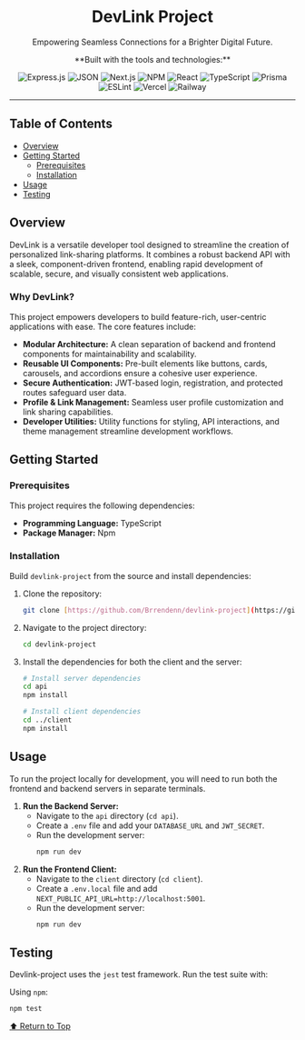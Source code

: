 <div align="center" id="top">

# DevLink Project

Empowering Seamless Connections for a Brighter Digital Future.

</div>

<div align="center">
**Built with the tools and technologies:**

![Express.js](https://img.shields.io/badge/express.js-%23404d59.svg?style=for-the-badge&logo=express&logoColor=white)
![JSON](https://img.shields.io/badge/json-5E5C5C?style=for-the-badge&logo=json)
![Next.js](https://img.shields.io/badge/Next-black?style=for-the-badge&logo=next.js&logoColor=white)
![NPM](https://img.shields.io/badge/NPM-%23CB3837.svg?style=for-the-badge&logo=npm&logoColor=white)
![React](https://img.shields.io/badge/react-%2320232a.svg?style=for-the-badge&logo=react&logoColor=%2361DAFB)
![TypeScript](https://img.shields.io/badge/typescript-%23007ACC.svg?style=for-the-badge&logo=typescript&logoColor=white)
![Prisma](https://img.shields.io/badge/Prisma-3982CE?style=for-the-badge&logo=Prisma&logoColor=white)
![ESLint](https://img.shields.io/badge/ESLint-4B3263?style=for-the-badge&logo=eslint&logoColor=white)
![Vercel](https://img.shields.io/badge/Vercel-000000?style=for-the-badge&logo=vercel&logoColor=white)
![Railway](https://img.shields.io/badge/Railway-121012?style=for-the-badge&logo=railway&logoColor=white)

</div>

---

## Table of Contents

- [Overview](#overview)
- [Getting Started](#getting-started)
  - [Prerequisites](#prerequisites)
  - [Installation](#installation)
- [Usage](#usage)
- [Testing](#testing)

## Overview

DevLink is a versatile developer tool designed to streamline the creation of personalized link-sharing platforms. It combines a robust backend API with a sleek, component-driven frontend, enabling rapid development of scalable, secure, and visually consistent web applications.

### Why DevLink?

This project empowers developers to build feature-rich, user-centric applications with ease. The core features include:

- **Modular Architecture:** A clean separation of backend and frontend components for maintainability and scalability.
- **Reusable UI Components:** Pre-built elements like buttons, cards, carousels, and accordions ensure a cohesive user experience.
- **Secure Authentication:** JWT-based login, registration, and protected routes safeguard user data.
- **Profile & Link Management:** Seamless user profile customization and link sharing capabilities.
- **Developer Utilities:** Utility functions for styling, API interactions, and theme management streamline development workflows.

## Getting Started

### Prerequisites

This project requires the following dependencies:

* **Programming Language:** TypeScript
* **Package Manager:** Npm

### Installation

Build `devlink-project` from the source and install dependencies:

1.  Clone the repository:
    ```bash
    git clone [https://github.com/Brrendenn/devlink-project](https://github.com/Brrendenn/devlink-project)
    ```
2.  Navigate to the project directory:
    ```bash
    cd devlink-project
    ```
3.  Install the dependencies for both the client and the server:
    ```bash
    # Install server dependencies
    cd api 
    npm install

    # Install client dependencies
    cd ../client
    npm install
    ```

## Usage

To run the project locally for development, you will need to run both the frontend and backend servers in separate terminals.

1.  **Run the Backend Server:**
    * Navigate to the `api` directory (`cd api`).
    * Create a `.env` file and add your `DATABASE_URL` and `JWT_SECRET`.
    * Run the development server:
        ```bash
        npm run dev
        ```
2.  **Run the Frontend Client:**
    * Navigate to the `client` directory (`cd client`).
    * Create a `.env.local` file and add `NEXT_PUBLIC_API_URL=http://localhost:5001`.
    * Run the development server:
        ```bash
        npm run dev
        ```

## Testing

Devlink-project uses the `jest` test framework. Run the test suite with:

Using `npm`:
```bash
npm test
```

<div align="left"><a href="#top">⬆️ Return to Top</a></div>
